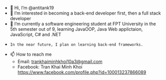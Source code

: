 - 👋 Hi, I’m @antitank19
- 👀 I’m interested in becoming a back-end developer first, then a full stack developer
- 🌱 I’m currently a software engineering student at FPT University in the 5th semester out of 9, learning JavaOOP, Java Web applictaion, JavaScript, C# and .NET
-     In the near future, I plan on learning back-end frameworks.
- 📫 How to reach me
  + Email: trankhaiminhkhoi10a3@gmail.com
  + Facebook: Tran Khai Minh Khoi https://www.facebook.com/profile.php?id=100013237866089

<!---
antitank19/antitank19 is a ✨ special ✨ repository because its `README.md` (this file) appears on your GitHub profile.
You can click the Preview link to take a look at your changes.
--->
